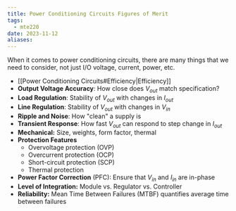 ```yaml
---
title: Power Conditioning Circuits Figures of Merit
tags:
  - mte220
date: 2023-11-12
aliases:
---
```

When it comes to power conditioning circuits, there are many things that we need to consider, not just I/O voltage, current, power, etc.

- [[Power Conditioning Circuits#Efficiency|Efficiency]]
- **Output Voltage Accuracy**: How close does $V_{out}$ match specification?
- **Load Regulation**: Stability of $V_{out}$ with changes in $I_{out}$
- **Line Regulation**: Stability of $V_{out}$ with changes in $V_{in}$
- **Ripple and Noise**: How "clean" a supply is
- **Transient Response**: How fast $V_{out}$ can respond to step change in $I_{out}$
- **Mechanical:** Size, weights, form factor, thermal
- **Protection Features**
	- Overvoltage protection (OVP)
	- Overcurrent protection (OCP)
	- Short-circuit protection (SCP)
	- Thermal protection
- **Power Factor Correction** (PFC): Ensure that $V_{in}$ and $I_{in}$ are in-phase
- **Level of Integration:** Module vs. Regulator vs. Controller
- **Reliability:** Mean Time Between Failures (MTBF) quantifies average time between failures